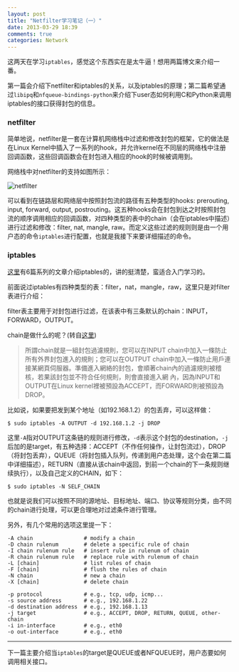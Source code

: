 ```yaml
---
layout: post
title: "Netfilter学习笔记（一）"
date: 2013-03-29 18:39
comments: true
categories: Network
---
```


这两天在学习`iptables`，感觉这个东西实在是太牛逼！想用两篇博文来介绍一番。

第一篇会介绍下netfilter和iptables的关系，以及iptables的原理；第二篇希望通过`libipq`和`nfqueue-bindings-python`来介绍下user态如何利用C和Python来调用iptables的接口获得封包的信息。

### netfilter

简单地说，netfilter是一套在计算机网络栈中过滤和修改封包的框架，它的做法是在Linux Kernel中插入了一系列的hook，并允许kernel在不同层的网络栈中注册回调函数，这些回调函数会在封包进入相应的hook的时候被调用到。

网络栈中对netfilter的支持如图所示：

![netfilter](http://ytliu.github.com/images/2013-03-29-1.png "package flow in netfiter and general networking")

可以看到在链路层和网络层中按照封包流的路径有五种类型的hooks: prerouting, input, forward, output, postrouting。这五种hooks会在封包到达之时按照封包流的顺序调用相应的回调函数，对四种类型的表中的chain（会在iptables中描述）进行过滤和修改：filter, nat, mangle, raw。而定义这些过滤的规则则是由一个用户态的命令`iptables`进行配置，也就是我接下来要详细描述的命令。
 
### iptables

[这里](http://itzone.hk/article/index.php?tid=14)有6篇系列的文章介绍iptables的，讲的挺清楚，蛮适合入门学习的。

前面说过iptables有四种类型的表：filter，nat，mangle，raw，这里只是对filter表进行介绍：

filter表主要用于对封包进行过滤，在该表中有三条默认的chain：INPUT，FORWARD，OUTPUT。

chain是做什么的呢？(转自[这里](http://itzone.hk/article/article.php?aid=200502091507054036))

>所謂chain就是一組封包過濾規則，您可以在INPUT chain中加入一條防止所有外界封包進入的規則；您可以在OUTPUT chain中加入一條防止用戶連接某網頁伺服器。準備進入網絡的封包，會順著chain內的過濾規則被稽核，若果該封包並不符合任何規則，則會直接進入網 內，因為INPUT和OUTPUT在Linux kernel裡被預設為ACCEPT，而FORWARD則被預設為DROP。

比如说，如果要把发到某个地址（如192.168.1.2）的包丢弃，可以这样做：

	$ sudo iptables -A OUTPUT -d 192.168.1.2 -j DROP

这里`-A`指对OUTPUT这条链的规则进行修改，`-d`表示这个封包的destination，`-j`后加的是target，有五种选择：ACCEPT（不作任何操作，让封包流过），DROP（将封包丢弃），QUEUE（将封包插入队列，传递到用户态处理，这个会在第二篇中详细描述），RETURN（直接从该chain中返回，到前一个chain的下一条规则继续执行），以及自己定义的CHAIN，如下：

	$ sudo iptables -N SELF_CHAIN

也就是说我们可以按照不同的源地址、目标地址、端口、协议等规则分类，由不同的chain进行处理，可以更合理地对过滤条件进行管理。

另外，有几个常用的选项这里提一下：

	-A chain 				# modify a chain
	-D chain rulenum 		# delete a specific rule of chain
	-I chain rulenum rule 	# insert rule in rulenum of chain
	-R chain rulenum rule 	# replace rule with rulenum of chain
	-L [chain]				# list rules of chain
	-F [chain] 				# flush the rules of chain
	-N chain 				# new a chain
	-X [chain]				# delete chain

	-p protocol 			# e.g., tcp, udp, icmp...
	-s source address 		# e.g., 192.168.1.22
	-d destination address 	# e.g., 192.168.1.13
	-j target 				# e.g., ACCEPT, DROP, RETURN, QUEUE, other-chain
	-i in-interface 		# e.g., eth0
	-o out-interface		# e.g., eth0


------

下一篇主要介绍当`iptables`的target是QUEUE或者NFQUEUE时，用户态要如何调用相关接口。